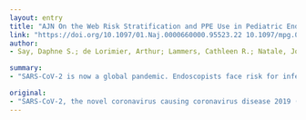 ```yaml
---
layout: entry
title: "AJN On the Web Risk Stratification and PPE Use in Pediatric Endoscopy During the COVID-19 Outbreak: A Single-Center Protocol"
link: "https://doi.org/10.1097/01.Naj.0000660000.95523.22 10.1097/mpg.0000000000002731"
author:
- Say, Daphne S.; de Lorimier, Arthur; Lammers, Cathleen R.; Natale, JoAnne; Lakshminrusimha, Satyan; Wiedeman, Jean; Partridge, Elizabeth

summary:
- "SARS-CoV-2 is now a global pandemic. Endoscopists face risk for infection with viruses. The novel coronavirus disease 2019 (COVID-19) has been documented. No conflicts of interest were secured for this study. Authors have no financial relationships relevant to this article to disclose. None of the authors have financial relationships related to this study to disclose. No funding was secured for the study. The authors have no conflict of interest related to the study involving the authors. Human-to-human transmission is a novel causing Corona virus causing the disease causing virus."

original:
- "SARS-CoV-2, the novel coronavirus causing coronavirus disease 2019 (COVID-19), is now a global pandemic. Human-to-human transmission has been documented to occur through respiratory secretions, feces, aerosols, and contaminated environmental surfaces. Pediatric patients present a unique challenge as they may have minimal symptoms and yet transmit disease. Endoscopists face risk for infection with viruses like SARS-CoV-2, as the aerosol generating nature of endoscopy diffuses respiratory disease that can be spread via an airborne and droplet route. We describe our center's methodology for pediatric patient risk stratification to facilitate responsible use of endoscopic resources during this crisis. We also describe our recommendations for use of personal protective equipment by endoscopists, with the goal of ensuring the safety of ourselves, our anesthesiology and endoscopy staff, and our patients. Address correspondence and reprint requests to Daphne S. Say, MD, Assistant Clinical Professor, Division of Gastroenterology, Hepatology, and Nutrition, Department of Pediatrics, University of California, Davis, 2516 Stockton Boulevard, Ticon II, Sacramento, CA 95817 (e-mail: dsay@ucdavis.edu). Received 26 March, 2020 Accepted 30 March, 2020 Conflict of Interest Disclosure: The authors have no conflicts of interest relevant to this article to disclose. Funding Source: No funding was secured for this study. Financial Disclosure: The authors have no financial relationships relevant to this article to disclose. ?? 2020 by European Society for Pediatric Gastroenterology, Hepatology, and Nutrition and North American Society for Pediatric Gastroenterology"
---
```


